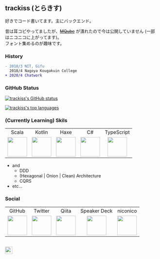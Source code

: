 ## trackiss (とらきす)

好きでコード書いてます。主にバックエンド。

昔は耳コピやってましたが、[~~MQube~~](https://mqube.net) が潰れたので今は公開していません (一部はニコニコに上がってます)。  
フォント集めるのが趣味です。

### History

```diff
- 2018/3 NIT, Gifu
  2018/4 Nagoya Kougakuin College
+ 2020/4 Chatwork
```

### GitHub Status

[![trackiss's GitHub status](https://github-readme-stats.vercel.app/api?username=trackiss&show_icons=true&count_private=true&hide=issues)](https://github.com/trackiss?tab=repositories)

[![trackiss's top languages](https://github-readme-stats.vercel.app/api/top-langs/?username=trackiss&hide=html,css,javascript)](https://github.com/trackiss?tab=repositories)

### (Currently Learning) Skils

<table>
  <tbody>
    <tr align="center">
      <td>Scala</td>
      <td>Kotlin</td>
      <td>Haxe</td>
      <td>C#</td>
      <td>TypeScript</td>
    </tr>
    <tr align="center">
      <td>
        <a href="https://www.scala-lang.org/">
          <img width="64" src="https://cdn.jsdelivr.net/npm/simple-icons@3.4.0/icons/scala.svg">
        </a>
      </td>
      <td>
        <a href="https://kotlinlang.org/">
          <img width="64" src="https://cdn.jsdelivr.net/npm/simple-icons@3.4.0/icons/kotlin.svg">
        </a>
      </td>
      <td>
        <a href="https://haxe.org/">
          <img width="64" src="https://cdn.jsdelivr.net/npm/simple-icons@3.4.0/icons/haxe.svg">
        </a>
      </td>
      <td>
        <a href="https://github.com/dotnet/csharplang">
          <img width="64" src="https://cdn.jsdelivr.net/npm/simple-icons@3.4.0/icons/csharp.svg">
        </a>
      </td>
      <td>
        <a href="https://www.typescriptlang.org/">
          <img width="64" src="https://cdn.jsdelivr.net/npm/simple-icons@3.4.0/icons/typescript.svg">
        </a>
      </td>
    </tr>
  </tbody>
</table>

- and
  - DDD
  - (Hexagonal | Onion | Clean) Architecture
  - CQRS
- etc...

### Social

<table>
  <tbody>
    <tr align="center">
      <td>GitHub</td>
      <td>Twitter</td>
      <td>Qiita</td>
      <td>Speaker Deck</td>
      <td>niconico</td>
    </tr>
    <tr align="center">
      <td>
        <a href="https://github.com/trackiss">
          <img width="64" src="https://cdn.jsdelivr.net/npm/simple-icons@3.4.0/icons/github.svg">
        </a>
      </td>
      <td>
        <a href="https://twitter.com/trackiss">
          <img width="64" src="https://cdn.jsdelivr.net/npm/simple-icons@3.4.0/icons/twitter.svg">
        </a>
      </td>
      <td>
        <a href="https://qiita.com/trackiss">
          <img width="64" src="https://cdn.jsdelivr.net/npm/simple-icons@3.4.0/icons/qiita.svg">
        </a>
      </td>
      <td>
        <a href="https://speakerdeck.com/trackiss">
          <img width="64" src="https://cdn.jsdelivr.net/npm/simple-icons@3.4.0/icons/speakerdeck.svg">
        </a>
      </td>
      <td>
        <a href="https://www.nicovideo.jp/user/44928846/video">
          <img width="64" src="https://cdn.jsdelivr.net/npm/simple-icons@3.4.0/icons/niconico.svg">
        </a>
      </td>
    </tr>
  </tbody>
</table>

<br>

<img text-align="left" height="24" src="https://profile-counter.glitch.me/trackiss/count.svg">
